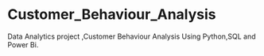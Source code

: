 # Customer_Behaviour_Analysis
Data Analytics project ,Customer Behaviour Analysis Using Python,SQL and Power Bi. 
